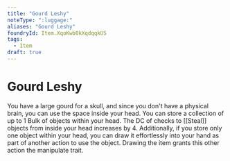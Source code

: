 ```yaml
---
title: "Gourd Leshy"
noteType: ":luggage:"
aliases: "Gourd Leshy"
foundryId: Item.XqoKwb0kXqdqqkUS
tags:
  - Item
draft: true
---
```


# Gourd Leshy

You have a large gourd for a skull, and since you don't have a physical brain, you can use the space inside your head. You can store a collection of up to 1 Bulk of objects within your head. The DC of checks to [[Steal]] objects from inside your head increases by 4. Additionally, if you store only one object within your head, you can draw it effortlessly into your hand as part of another action to use the object. Drawing the item grants this other action the manipulate trait.

